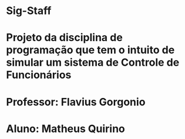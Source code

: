 # Sig-Staff
# Projeto da disciplina de programação que tem o intuito de simular um sistema de Controle de Funcionários 

# Professor: Flavius Gorgonio
# Aluno: Matheus Quirino
